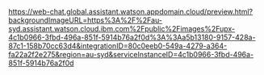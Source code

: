 https://web-chat.global.assistant.watson.appdomain.cloud/preview.html?backgroundImageURL=https%3A%2F%2Fau-syd.assistant.watson.cloud.ibm.com%2Fpublic%2Fimages%2Fupx-4c1b0966-3fbd-496a-851f-5914b76a2f0d%3A%3Aa5b13180-9157-428a-87c1-158b70cc63d4&integrationID=80c0eeb0-549a-4279-a364-fa22a2f2e275&region=au-syd&serviceInstanceID=4c1b0966-3fbd-496a-851f-5914b76a2f0d
